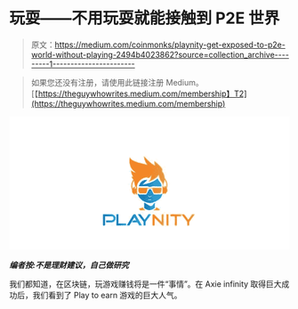 # 玩耍——不用玩耍就能接触到 P2E 世界

> 原文：<https://medium.com/coinmonks/playnity-get-exposed-to-p2e-world-without-playing-2494b4023862?source=collection_archive---------1----------------------->

> 如果您还没有注册，请使用此链接注册 Medium。
> [【https://theguywhowrites.medium.com/membership】T2](https://theguywhowrites.medium.com/membership)

![](img/90dd1ccccc4990709b0c9c4e78204a96.png)

***编者按:不是理财建议，自己做研究***

我们都知道，在区块链，玩游戏赚钱将是一件“事情”。在 Axie infinity 取得巨大成功后，我们看到了 Play to earn 游戏的巨大人气。